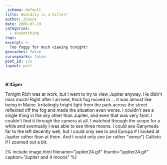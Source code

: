 ```yaml
---
_schema: default
title: Humidity is a killer!
author: Zhanna
date: 2008-07-19
categories:
  - skywatching  
tags:
excerpt: >- 
  Too foggy for much viewing tonight!
geocaches: false
surveymarks: false
post_id: 175
layout: post

---
```


**9:45pm**


Tonight Rich was at work, but I went to try to view Jupiter anyway.  He didn't miss much!  Right after I arrived, thick fog moved in ... it was almost like being in Maine.  Irritatingly bright light from the park across the street reflected off the fog and made the situation even worse.  I couldn't see a single thing in the sky other than Jupiter, and even that was very faint.  I couldn't find it through the camera at all.  I watched through the scope for a while and eventually I was able to see three moons.  I could see Ganymede far to the left decently well, but I could only see Io and Europa if I looked at Jupiter rather than at them.  And I could only see (or rather "sense") Callisto if I zoomed out a bit.

{% include image.html filename="jupiter24.gif" thumb="jupiter24.gif" caption="Jupiter and 4 moons" %}
